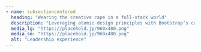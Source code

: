 ```yaml
---
- name: subsectioncentered
  heading: "Wearing the creative cape in a full-stack world"
  description: "Leveraging atomic design principles with Bootstrap’s capabilities to create scalable and efficient front-end modules."
  media_lg: "https://placehold.jp/960x480.png"
  media_sm: "https://placehold.jp/960x480.png"
  alt: "Leadership experience"
---
```

